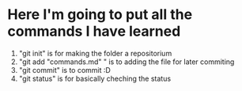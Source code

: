 # Here I'm going to put all the commands I have learned
1. "git init" is for making the folder a repositorium 
2. "git add "commands.md" " is to adding the file for later commiting
3. "git commit" is to commit :D
4. "git status" is for basically cheching the status
